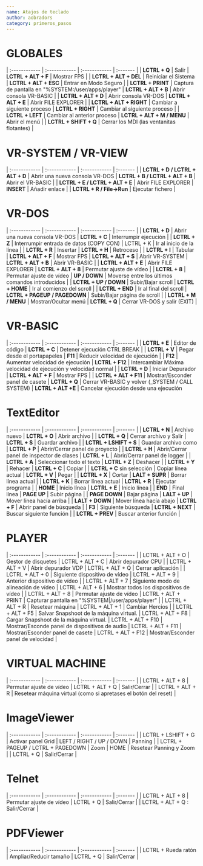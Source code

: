 ```yaml
---
name: Atajos de teclado
author: aobradors
category: primeros_pasos
---
```

# GLOBALES

| :------------                 | :------------         | :------------                  | :-------   |
| **LCTRL + Q**                 | Salir                 | **LCTRL + ALT + F**           | Mostrar FPS |
| **LCTRL + ALT + DEL**         | Reiniciar el Sistema  | **LCTRL + ALT + ESC**         | Entrar en Modo Seguro |
| **LCTRL + PRINT**             | Captura de pantalla en "%SYSTEM:/user/apps/player" | **LCTRL + ALT + B**           | Abrir consola VR-BASIC |
| **LCTRL + ALT + D**           | Abrir consola VR-DOS | **LCTRL + ALT + E**           | Abrir FILE EXPLORER |
| **LCTRL + ALT + RIGHT**       | Cambiar a siguiente proceso | **LCTRL + RIGHT**             | Cambiar al siguiente proceso |
| **LCTRL + LEFT**              | Cambiar al anterior proceso | **LCTRL + ALT + M / MENU**    | Abrir el menú |
| **LCTRL + SHIFT + Q**         | Cerrar los MDI (las ventanitas flotantes) |

# VR-SYSTEM / VR-VIEW

| :------------                     | :------------         | :------------          | :-------   |
| **LCTRL + D / LCTRL + ALT + D**   | Abrir una nueva consola VR-DOS | **LCTRL + B / LCTRL + ALT + B**   | Abrir el VR-BASIC |
| **LCTRL + E / LCTRL + ALT + E**   | Abrir FILE EXPLORER | **INSERT**                        | Añadir enlace |
| **LCTRL + R / File->Run**         | Ejecutar fichero |

# VR-DOS

| :------------                     | :------------         | :------------          | :-------   |
| **LCTRL + D**                     | Abrir una nueva consola VR-DOS | **LCTRL + C** | Interrumpir ejecución |
| **LCTRL + Z**         | Interrumpir entrada de datos (COPY CON) | LCTRL + K | Ir al inicio de la línea |
| **LCTRL + R**         | Insertar | **LCTRL + H** | Retroceso |
| **LCTRL + I**         | Tabular | **LCTRL + ALT + F** | Mostrar FPS
| **LCTRL + ALT + S**   | Abrir VR-SYSTEM | **LCTRL + ALT + B** | Abrir VR-BASIC |
| **LCTRL + ALT + E**   | Abrir FILE EXPLORER | **LCTRL + ALT + 8** | Permutar ajuste de vídeo |
| **LCTRL + 8** | Permutar ajuste de vídeo | **UP / DOWN** | Moverse entre los últimos comandos introducidos |
| **LCTRL + UP / DOWN** | Subir/Bajar scroll | **LCTRL + HOME** | Ir al comienzo del scroll |
| **LCTRL + END** | Ir al final del scroll | **LCTRL + PAGEUP / PAGEDOWN** | Subir/Bajar página de scroll |
| **LCTRL + M / MENU** | Mostrar/Ocultar menú | **LCTRL + Q** | Cerrar VR-DOS y salir (EXIT) |

# VR-BASIC

| :------------                     | :------------         | :------------          | :-------   |
| **LCTRL + E** | Editor de código | **LCTRL + C** | Detener ejecución CTRL BREAK |
| **LCTRL + V** | Pegar desde el portapapeles | **F11** | Reducir velocidad de ejecución |
| **F12** | Aumentar velocidad de ejecución | **LCTRL + F12** | Intercambiar Máxima velocidad de ejecución y velocidad normal |
| **LCTRL + D** | Iniciar Depurador | **LCTRL + ALT + F** | Mostrar FPS |
| **LCTRL + ALT + F11** | Mostrar/Esconder panel de casete | **LCTRL + Q** | Cerrar VR-BASIC y volver (_SYSTEM / CALL SYSTEM)
| **LCTRL + ALT +E** | Cancelar ejecución desde una ejecución

# TextEditor

| :------------                     | :------------         | :------------          | :-------   |
| **LCTRL + N** | Archivo nuevo | **LCTRL + O** | Abrir archivo |
| **LCTRL + Q** | Cerrar archivo y Salir | **LCTRL + S** | Guardar archivo |
| **LCTRL + LSHIFT + S** | Guardar archivo como | **LCTRL + P** | Abrir/Cerrar panel de proyecto |
| **LCTRL + H** | Abrir/Cerrar panel de inspector de clases | **LCTRL + L** | Abrir/Cerrar panel de logger |
| **LCTRL + A** | Seleccionar todo el texto | **LCTRL + Z** | Deshacer |
| **LCTRL + Y** | Rehacer | **LCTRL + C** | Copiar |
| **LCTRL + C** sin selección | Copiar línea actual | **LCTRL + V** | Pegar |
| **LCTRL + X** | Cortar | **LALT + SUPR** | Borrar línea actual |
| **LCTRL + K** | Borrar línea actual | **LCTRL + R** | Ejecutar programa |
| **HOME** | Inicio línea | **LCTRL + E** | Inicio línea |
| **END** | Final línea | **PAGE UP** | Subir página |
| **PAGE DOWN** | Bajar página | **LALT + UP** | Mover línea hacía arriba |
| **LALT + DOWN** | Mover línea hacía abajo | **LCTRL + F** | Abrir panel de búsqueda |
| **F3** | Siguiente búsqueda | **LCTRL + NEXT** | Buscar siguiente función |
| **LCTRL + PREV** | Buscar anterior función |

# PLAYER

| :------------                     | :------------         | :------------          | :-------   |
| LCTRL + ALT + O | Gestor de disquetes | LCTRL + ALT + C | Abrir depurador CPU |
| LCTRL + ALT + V | Abrir depurador VDP | LCTRL + ALT + Q | Cerrar aplicación |
| LCTRL + ALT + 0 | Siguiente dispositivo de vídeo | LCTRL + ALT + 9 | Anterior dispositivo de vídeo |
| LCTRL + ALT + 7 | Siguiente modo de alineación de vídeo | LCTRL + ALT + 6 | Mostrar todos los dispositivos de vídeo |
| LCTRL + ALT + 8 | Permutar ajuste de vídeo | LCTRL + ALT + PRINT | Capturar pantalla en "%SYSTEM|/user/apps/player" |
| LCTRL + ALT + R | Resetear máquina | LCTRL + ALT + 1 | Cambiar Hercios |
| LCTRL + ALT + F5 | Salvar Snapshoot de la máquina virtual. | LCTRL + ALT + F8 | Cargar Snapshoot de la máquina virtual.
| LCTRL + ALT + F10 | Mostrar/Esconde panel de dispositivos de audio | LCTRL + ALT + F11 | Mostrar/Esconder panel de casete
| LCTRL + ALT + F12 | Mostrar/Esconder panel de velocidad | 

# VIRTUAL MACHINE

| :------------                     | :------------         | :------------          | :-------   |
| LCTRL + ALT + 8 | Permutar ajuste de vídeo | LCTRL + ALT + Q | Salir/Cerrar |
| LCTRL + ALT + R | Resetear máquina virtual (como si apretases el botón del reset) |

# ImageViewer

| :------------                     | :------------         | :------------          | :-------   |
| LCTRL + LSHIFT + G | Activar panel Grid | LEFT / RIGHT / UP / DOWN | Panning |
| LCTRL + PAGEUP / LCTRL + PAGEDOWN | Zoom | HOME | Resetear Panning y Zoom |
| LCTRL + Q | Salir/Cerrar |

# Telnet

| :------------                     | :------------         | :------------          | :-------   |
| LCTRL + ALT + 8 | Permutar ajuste de vídeo | LCTRL + Q | Salir/Cerrar |
| LCTRL + ALT + Q : Salir/Cerrar |

# PDFViewer

| :------------                     | :------------         | :------------          | :-------   |
| LCTRL + Rueda ratón | Ampliar/Reducir tamaño | LCTRL + Q | Salir/Cerrar |